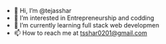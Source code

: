 - 👋 Hi, I’m @tejasshar
- 👀 I’m interested in Entrepreneurship and codding
- 🌱 I’m currently learning full stack web developmen
- 📫 How to reach me at tsshar0201@gmail.com
